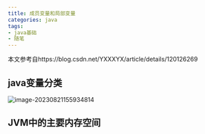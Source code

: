```yaml
---
title: 成员变量和局部变量
categories: java
tags: 
- java基础
- 随笔
---
```


本文参考自https://blog.csdn.net/YXXXYX/article/details/120126269

## java变量分类

![image-20230821155934814](https://hanser373.oss-cn-beijing.aliyuncs.com/img/202308211559922.png)

## JVM中的主要内存空间